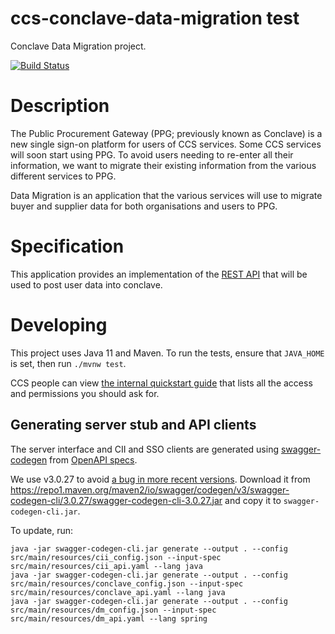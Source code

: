 # ccs-conclave-data-migration test
Conclave Data Migration project.

[![Build Status](https://app.travis-ci.com/Crown-Commercial-Service/ccs-conclave-data-migration.svg?branch=develop)](https://app.travis-ci.com/Crown-Commercial-Service/ccs-conclave-data-migration)

# Description

The Public Procurement Gateway (PPG; previously known as Conclave) is a new single sign-on platform for users of CCS services. Some CCS services will soon start using PPG. To avoid users needing to re-enter all their information, we want to migrate their existing information from the various different services to PPG.

Data Migration is an application that the various services will use to migrate buyer and supplier data for both organisations and users to PPG.

# Specification
This application provides an implementation of the [REST API](https://app.swaggerhub.com/apis/miahnanu/datamigration/1.0.0-oas3#/datamigration/app.migrateOrg) that will be used to post user data into conclave.

# Developing

This project uses Java 11 and Maven. To run the tests, ensure that `JAVA_HOME` is set, then run `./mvnw test`.

CCS people can view [the internal quickstart guide](https://crowncommercialservice.atlassian.net/wiki/spaces/CON/pages/3373465612) that lists all the access and permissions you should ask for.

## Generating server stub and API clients

The server interface and CII and SSO clients are generated using [swagger-codegen](https://github.com/swagger-api/swagger-codegen) from [OpenAPI specs](src/main/resources).

We use v3.0.27 to avoid [a bug in more recent versions](https://github.com/swagger-api/swagger-codegen/issues/11317). Download it from <https://repo1.maven.org/maven2/io/swagger/codegen/v3/swagger-codegen-cli/3.0.27/swagger-codegen-cli-3.0.27.jar> and copy it to `swagger-codegen-cli.jar`.

To update, run:

```
java -jar swagger-codegen-cli.jar generate --output . --config src/main/resources/cii_config.json --input-spec src/main/resources/cii_api.yaml --lang java
java -jar swagger-codegen-cli.jar generate --output . --config src/main/resources/conclave_config.json --input-spec src/main/resources/conclave_api.yaml --lang java
java -jar swagger-codegen-cli.jar generate --output . --config src/main/resources/dm_config.json --input-spec src/main/resources/dm_api.yaml --lang spring
```
